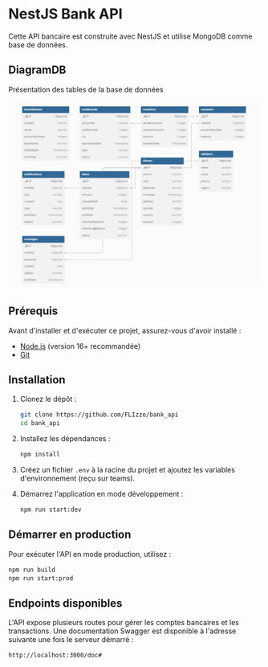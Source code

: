 # NestJS Bank API

Cette API bancaire est construite avec NestJS et utilise MongoDB comme base de données.

## DiagramDB

Présentation des tables de la base de données

![alt text](image.png)

## Prérequis
Avant d'installer et d'exécuter ce projet, assurez-vous d'avoir installé :
- [Node.js](https://nodejs.org/) (version 16+ recommandée)
- [Git](https://git-scm.com/)

## Installation

1. Clonez le dépôt :
   ```sh
   git clone https://github.com/FLIzze/bank_api
   cd bank_api
   ```

2. Installez les dépendances :
   ```sh
   npm install
   ```

3. Créez un fichier `.env` à la racine du projet et ajoutez les variables d'environnement (reçu sur teams).

4. Démarrez l'application en mode développement :
   ```sh
   npm run start:dev
   ```

## Démarrer en production

Pour exécuter l'API en mode production, utilisez :
```sh
npm run build
npm run start:prod
```

## Endpoints disponibles

L'API expose plusieurs routes pour gérer les comptes bancaires et les transactions. Une documentation Swagger est disponible à l'adresse suivante une fois le serveur démarré :
```
http://localhost:3000/doc#
```
